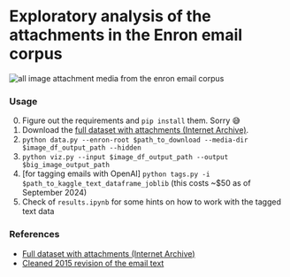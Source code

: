 # Exploratory analysis of the attachments in the Enron email corpus

![all image attachment media from the enron email corpus](enron-all-blurred.png)

### Usage

0. Figure out the requirements and `pip install` them. Sorry 😅
1. Download the [full dataset with attachments (Internet Archive)](https://archive.org/details/edrm.enron.email.data.set.v2.xml).
2. `python data.py --enron-root $path_to_download --media-dir $image_df_output_path --hidden`
3. `python viz.py --input $image_df_output_path --output $big_image_output_path`
4. [for tagging emails with OpenAI] `python tags.py -i $path_to_kaggle_text_dataframe_joblib` (this costs ~$50 as of September 2024)
5. Check of `results.ipynb` for some hints on how to work with the tagged text data

### References
* [Full dataset with attachments (Internet Archive)](https://archive.org/details/edrm.enron.email.data.set.v2.xml)
* [Cleaned 2015 revision of the email text](https://www.kaggle.com/datasets/wcukierski/enron-email-dataset)